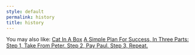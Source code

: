 ```yaml
---
style: default
permalink: history
title: history
---
```

You may also like:
[Cat In A Box](http://scp-wiki.net/cat-in-a-box)
[A Simple Plan For Success, In Three Parts: Step 1, Take From Peter. Step 2, Pay Paul. Step 3, Repeat.](http://scp-wiki.net/the-peter-paul-parable)
